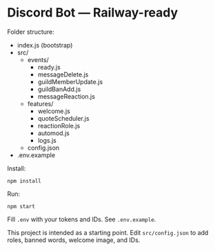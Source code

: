 # Discord Bot — Railway-ready
Folder structure:
- index.js (bootstrap)
- src/
  - events/
    - ready.js
    - messageDelete.js
    - guildMemberUpdate.js
    - guildBanAdd.js
    - messageReaction.js
  - features/
    - welcome.js
    - quoteScheduler.js
    - reactionRole.js
    - automod.js
    - logs.js
  - config.json
- .env.example

Install:
```
npm install
```

Run:
```
npm start
```

Fill `.env` with your tokens and IDs. See `.env.example`.

This project is intended as a starting point. Edit `src/config.json` to add roles, banned words, welcome image, and IDs.
